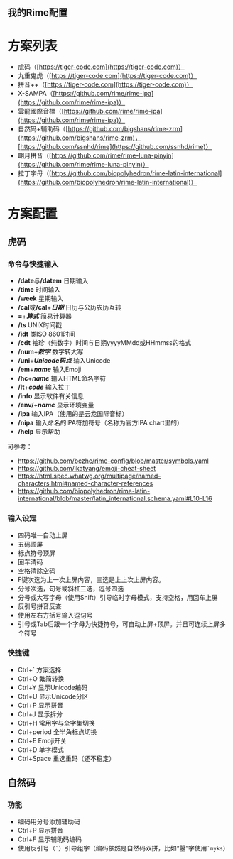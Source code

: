 我的Rime配置
--
# 方案列表

- 虎码（[https://tiger-code.com](https://tiger-code.com)）
- 九重鬼虎（[https://tiger-code.com](https://tiger-code.com)）
- 拼音++（[https://tiger-code.com](https://tiger-code.com)）
- X-SAMPA（[https://github.com/rime/rime-ipa](https://github.com/rime/rime-ipa)）
- 雲龍國際音標（[https://github.com/rime/rime-ipa](https://github.com/rime/rime-ipa)）
- 自然码+辅助码（[https://github.com/bigshans/rime-zrm](https://github.com/bigshans/rime-zrm)，[https://github.com/ssnhd/rime](https://github.com/ssnhd/rime)）
- 朙月拼音（[https://github.com/rime/rime-luna-pinyin](https://github.com/rime/rime-luna-pinyin)）
- 拉丁字母（[https://github.com/biopolyhedron/rime-latin-international](https://github.com/biopolyhedron/rime-latin-international)）

# 方案配置

## 虎码

### 命令与快捷输入

- **/date**与<b>/datem</b> 日期输入
- **/time** 时间输入
- **/week** 星期输入
- **/cal**或<b>/cal</b>+***日期*** 日历与公历农历互转
- **=**+***算式***  简易计算器
- **/ts** UNIX时间戳
- **/idt** 类ISO 8601时间
- **/cdt** 袖珍（纯数字）时间与日期yyyyMMdd或HHmmss的格式
- **/num**+***数字*** 数字转大写
- **/uni**+***Unicode码点*** 输入Unicode
- **/em**+***name*** 输入Emoji
- **/hc**+***name*** 输入HTML命名字符
- **/lt**+***code*** 输入拉丁
- **/info** 显示软件有关信息
- **/env/**+***name*** 显示环境变量
- **/ipa** 输入IPA（使用的是云龙国际音标）
- **/nipa** 输入命名的IPA符加符号（名称为官方IPA chart里的）
- **/help** 显示帮助

可参考：

- https://github.com/bczhc/rime-config/blob/master/symbols.yaml
- https://github.com/ikatyang/emoji-cheat-sheet
- https://html.spec.whatwg.org/multipage/named-characters.html#named-character-references
- https://github.com/biopolyhedron/rime-latin-international/blob/master/latin_international.schema.yaml#L10-L16

### 输入设定

- 四码唯一自动上屏
- 五码顶屏
- 标点符号顶屏
- 回车清码
- 空格清除空码
- F键次选为上一次上屏内容，三选是上上次上屏内容。
- 分号次选，句号或斜杠三选，逗号四选
- 分号或大写字母（使用Shift）引导临时字母模式，支持空格，用回车上屏
- 反引号拼音反查
- 使用左右方括号输入逗句号
- 引号或Tab后跟一个字母为快捷符号，可自动上屏+顶屏。并且可连续上屏多个符号

### 快捷键

- Ctrl+\` 方案选择
- Ctrl+O 繁简转换
- Ctrl+Y 显示Unicode编码
- Ctrl+U 显示Unicode分区
- Ctrl+P 显示拼音
- Ctrl+J 显示拆分
- Ctrl+H 常用字与全字集切换
- Ctrl+period 全半角标点切换
- Ctrl+E Emoji开关
- Ctrl+D 单字模式
- Ctrl+Space 重选重码（还不稳定）

## 自然码

### 功能

- 编码用分号添加辅助码
- Ctrl+P 显示拼音
- Ctrl+F 显示辅助码编码
- 使用反引号（`` ` ``）引导组字（编码依然是自然码双拼，比如“曌”字使用`` `myks ``）

